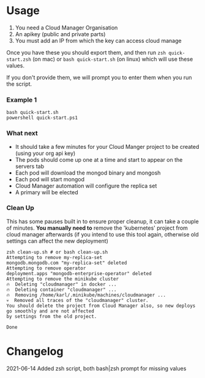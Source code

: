 # Usage

1. You need a Cloud Manager Organisation
1. An apikey (public and private parts) 
1. You must add an IP from which the key can access cloud manage

Once you have these you should export them, and then run `zsh quick-start.zsh` (on mac) or `bash quick-start.sh` (on linux) which will use these values.

If you don't provide them, we will prompt you to enter them when you run the script.

### Example 1 
```
bash quick-start.sh 
powershell quick-start.ps1
```

### What next
- It should take a few minutes for your Cloud Manger project to be created (using your org api key)
- The pods should come up one at a time and start to appear on the servers tab
- Each pod will download the mongod binary and mongosh
- Each pod will start mongod
- Cloud Manager automation will configure the replica set
- A primary will be elected

### Clean Up

This has some pauses built in to ensure proper cleanup, it can take a couple of minutes. **You manually need to** remove the 'kubernetes' project from cloud manager afterwards (if you intend to use this tool again, otherwise old settings can affect the new deployment)
```
zsh clean-up.sh # or bash clean-up.sh
Attempting to remove my-replica-set
mongodb.mongodb.com "my-replica-set" deleted
Attempting to remove operator
deployment.apps "mongodb-enterprise-operator" deleted
Attempting to remove the minikube cluster
🔥  Deleting "cloudmanager" in docker ...
🔥  Deleting container "cloudmanager" ...
🔥  Removing /home/karl/.minikube/machines/cloudmanager ...
💀  Removed all traces of the "cloudmanager" cluster.
You should delete the project from Cloud Manager also, so new deploys go smoothly and are not affected
by settings from the old project.

Done
```

# Changelog
2021-06-14 Added zsh script, both bash|zsh prompt for missing values
